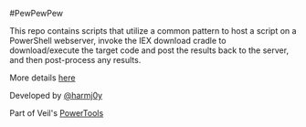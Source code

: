 #PewPewPew

This repo contains scripts that utilize a common pattern to host a script
on a PowerShell webserver, invoke the IEX download cradle to 
download/execute the target code and post the results back to the server, 
and then post-process any results.

More details [here](http://www.harmj0y.net/blog/powershell/dumping-a-domains-worth-of-passwords-with-mimikatz-pt-2/)

Developed by [@harmj0y](https://twitter.com/harmj0y)

Part of Veil's [PowerTools](https://github.com/Veil-Framework/PowerTools)
